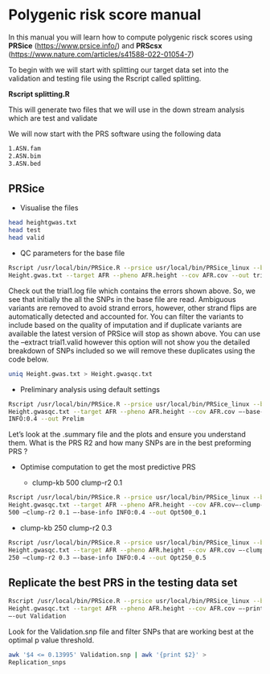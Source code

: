 #  Polygenic risk score manual
In this manual you will learn how to compute polygenic risck scores using **PRSice** (https://www.prsice.info/) and **PRScsx** (https://www.nature.com/articles/s41588-022-01054-7)

To begin with we will start with splitting our target data set into the validation and testing file using the Rscript called splitting.

**Rscript splitting.R**

This will generate two files that we will use in the down stream analysis which are test and validate

 We will now start with the PRS software using the following data
```bash
1.ASN.fam
2.ASN.bim
3.ASN.bed
````
## PRSice

* Visualise the files
``` bash
head heightgwas.txt
head test
head valid

```
* QC parameters for the base file

``` bash
Rscript /usr/local/bin/PRSice.R --prsice usr/local/bin/PRSice_linux --base
Height.gwas.txt --target AFR --pheno AFR.height --cov AFR.cov --out trial1
```
Check out the trial1.log file which contains the errors shown above. So, we see that initially
the all the SNPs in the base file are read. Ambiguous variants are removed to avoid strand
errors, however, other strand flips are automatically detected and accounted for. You can
filter the variants to include based on the quality of imputation and if duplicate variants are
available the latest version of PRSice will stop as shown above. You can use the –extract
trial1.valid however this option will not show you the detailed breakdown of SNPs included
so we will remove these duplicates using the code below.

``` bash
uniq Height.gwas.txt > Height.gwasqc.txt
```

* Preliminary analysis using default settings

``` bash
Rscript /usr/local/bin/PRSice.R --prsice usr/local/bin/PRSice_linux --base
Height.gwasqc.txt --target AFR --pheno AFR.height --cov AFR.cov –-base-info
INFO:0.4 --out Prelim
```

Let’s look at the .summary file and the plots and ensure you understand them. What is the
PRS R2 and how many SNPs are in the best preforming PRS ?

* Optimise computation to get the most predictive PRS

    * clump-kb 500 clump-r2 0.1

``` bash 
Rscript /usr/local/bin/PRSice.R --prsice usr/local/bin/PRSice_linux --base
Height.gwasqc.txt --target AFR --pheno AFR.height --cov AFR.cov–-clump-kb
500 –clump-r2 0.1 –-base-info INFO:0.4 --out Opt500_0.1
```
*  clump-kb 250 clump-r2 0.3

``` bash
Rscript /usr/local/bin/PRSice.R --prsice usr/local/bin/PRSice_linux --base
Height.gwasqc.txt --target AFR --pheno AFR.height --cov AFR.cov –-clump-kb
250 –clump-r2 0.3 –-base-info INFO:0.4 --out Opt250_0.5
```

## Replicate the best PRS in the testing data set

``` bash
Rscript /usr/local/bin/PRSice.R --prsice usr/local/bin/PRSice_linux --base
Height.gwasqc.txt --target AFR --pheno AFR.height --cov AFR.cov –-print-snp
–-out Validation

```
Look for the Validation.snp file and filter SNPs that are working best at the optimal p value threshold.

``` bash 
awk '$4 <= 0.13995' Validation.snp | awk '{print $2}' >
Replication_snps
```

